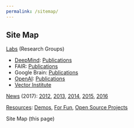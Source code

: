 ```yaml
---
permalink: /sitemap/
---
```

## Site Map

[Labs](http://realai.org/labs/) (Research Groups)

* [DeepMind](http://realai.org/labs/deepmind): [Publications](http://realai.org/labs/deepmind/publications/)
* FAIR: [Publications](http://realai.org/labs/fair/publications/)
* Google Brain: [Publications](http://realai.org/labs/google-brain/publications/)
* [OpenAI](http://realai.org/labs/openai): [Publications](http://realai.org/labs/openai/publications/)
* [Vector Institute](http://realai.org/labs/vector-institute/)

[News](http://realai.org/news/) (2017): [2012](http://realai.org/news/2012/), [2013](http://realai.org/news/2013/), [2014](http://realai.org/news/2014/), [2015](http://realai.org/news/2015/), [2016](http://realai.org/news/2016/)

[Resources](http://realai.org/resources/): [Demos](http://realai.org/resources/demos), [For Fun](http://realai.org/resources/for-fun/), [Open Source Projects](http://realai.org/resources/open-source-projects/)

Site Map (this page)
